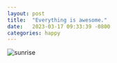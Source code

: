 ```yaml
---
layout: post
title:  "Everything is awesome."
date:   2023-03-17 09:33:39 -0800
categories: happy 
---
```


![sunrise](/tanyaselvog.github.io/assets/test.JPG)